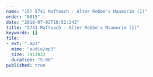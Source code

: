 ```yaml
---
name: "15) 5741 Mafteach - Alter Rebbe's Maamorim (1)"
order: "0015"
date: "2018-07-02T10:52:24Z"
title: "5741 Mafteach - Alter Rebbe's Maamorim (1)"
keywords: []
file:
- ext: ".mp3"
  mime: "audio/mp3"
  size: 7413833
  duration: "5:08"
published: true
---
```

